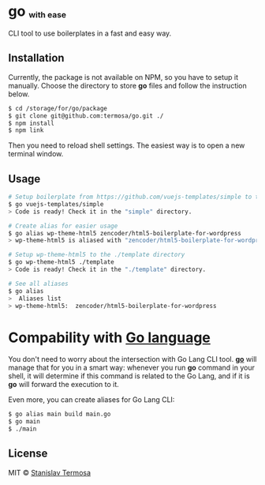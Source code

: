 # go <sub><sup><sub>with ease</sub></sup></sub>

CLI tool to use boilerplates in a fast and easy way.

## Installation

Currently, the package is not available on NPM, so you have to setup it manually. Choose the directory to store **go** files and follow the instruction below.

```bash
$ cd /storage/for/go/package
$ git clone git@github.com:termosa/go.git ./
$ npm install
$ npm link
```

Then you need to reload shell settings. The easiest way is to open a new terminal window.

## Usage

```bash
# Setup boilerplate from https://github.com/vuejs-templates/simple to the ./simple directory
$ go vuejs-templates/simple
> Code is ready! Check it in the "simple" directory.

# Create alias for easier usage
$ go alias wp-theme-html5 zencoder/html5-boilerplate-for-wordpress
> wp-theme-html5 is aliased with "zencoder/html5-boilerplate-for-wordpress"

# Setup wp-theme-html5 to the ./template directory
$ go wp-theme-html5 ./template
> Code is ready! Check it in the "./template" directory.

# See all aliases
$ go alias
>  Aliases list
> wp-theme-html5:  zencoder/html5-boilerplate-for-wordpress
```

# Compability with [Go language](https://golang.org/)

You don't need to worry about the intersection with Go Lang CLI tool. **[go](https://github.com/termosa/go)** will manage that for you in a smart way: whenever you run **go** command in your shell, it will determine if this command is related to the Go Lang, and if it is **go** will forward the execution to it.

Even more, you can create aliases for Go Lang CLI:

```bash
$ go alias main build main.go
$ go main
$ ./main
```

## License

MIT © [Stanislav Termosa](https://github.com/termosa)

